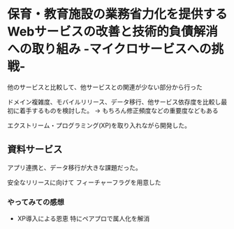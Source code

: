 # 保育・教育施設の業務省力化を提供するWebサービスの改善と技術的負債解消への取り組み -マイクロサービスへの挑戦-

他のサービスと比較して、他サービスとの関連が少ない部分から行った

ドメイン複雑度、モバイルリリース、データ移行、他サービス依存度を比較し最初に着手するものを検討した。
 -> もちろん修正頻度などの重要度などもある

エクストリーム・プログラミング(XP)を取り入れながら開発した。


## 資料サービス
アプリ連携と、データ移行が大きな課題だった。


安全なリリースに向けて
 フィーチャーフラグを用意した



### やってみての感想

 - XP導入による恩恵
特にペアプロで属人化を解消



